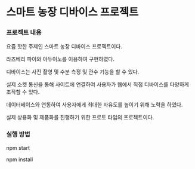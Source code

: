 # 스마트 농장 디바이스 프로젝트

### 프로젝트 내용

  요즘 핫한 주제인 스마트 농장 디바이스 프로젝트이다.

  라즈베리 파이와 아두이노를 이용하여 구현하였다.

  디바이스는 사진 촬영 및 수분 측정 및 관수 기능을 할 수 있다.

  실제 소켓 통신을 통해 사이트에 연결하여 사용자가 웹에서 직접 디바이스를 다양하게 조작할 수 있다.

  데이터베이스와 연동하여 사용자에게 최대한 자유도를 높이기 위해 노력을 하였다.

  실제 상용화 및 제품화를 진행하기 위한 프로토 타입의 프로젝트이다.

### 실행 방법

  npm start

  npm install
